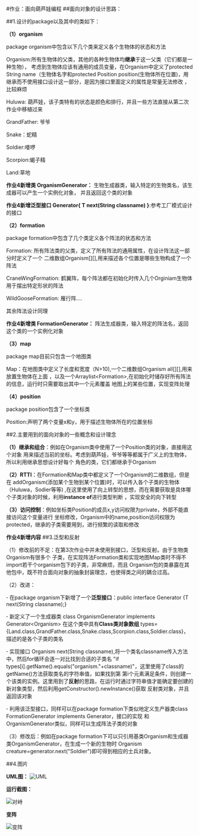 #作业：面向葫芦娃编程
##面向对象的设计思路：

##1.设计的package以及其中的类如下：

**（1）organism**

package organism中包含以下几个类来定义各个生物体的状态和方法

Organism:所有生物体的父类，其他的各种生物体均**继承**于这一父类（它们都是一种生物），
考虑到生物体应该有通用的成员变量，在Organism中定义了protected String name（生物体名字和protected
Position position(生物体所在位置)，用继承而不使用接口设计这一部分，是因为接口里面定义的属性是常量无法修改
，比较麻烦

Huluwa: 葫芦娃，该子类特有的状态是颜色和排行，并且一些方法直接从第二次作业中移植过来

GrandFather: 爷爷

Snake：蛇精

Soldier:喽啰

Scorpion:蝎子精

Land:草地

**作业4新增类 OrganismGenerator：** 生物生成器类，输入特定的生物类名，该生成器可以产生一个实例化对象，
并且返回这个类的对象

**作业4新增泛型接口 Generator<T>{ T next(String classname) }**:参考工厂模式设计的接口


**（2）formation**

package formation中包含了几个类定义各个阵法的状态和方法

Formation: 所有阵法类的父类，定义了所有阵法的通用属性，在设计阵法这一部分时定义了一个
二维数组Organism[][],用来描述各个位置是哪些生物构成了一个阵法

CraneWingFormation: 鹤翼阵，每个阵法都在初始化时传入几个Orginiam生物体用于摆出特定形状的阵法

WildGooseFormation: 雁行阵....

其余阵法设计同理

**作业4新增类 FormationGenerator：** 阵法生成器类，输入特定的阵法名，返回这个类的一个实例化对象


**（3）map**

package map目前只包含一个地图类

Map：在地图类中定义了长度和宽度（N>10),一个二维数组Organism all[][],用来放置生物体在上面
，以及一个Arraylist<Formation\>,在初始化时储存好所有阵法的信息，运行时只需要取出其中一个元素覆盖
地图上的某些位置，实现变阵处理


**（4）position**

package position包含了一个坐标类

Position:声明了两个变量x和y，用于描述生物体所在的位置坐标


##2.主要用到的面向对象的一些概念和设计理念

**（1）继承和组合**：例如在Organism类中使用了一个Position类的对象，直接用这个对象
用来描述当前的坐标。考虑到葫芦娃，爷爷等等都属于广义上的生物体，所以利用继承思想设计好每个
角色的类，它们都继承于Organism

**（2）RTTI**：在Formation和Map类中都定义了一个Organism的二维数组，但是在
addOrganism(添加某个生物到某个位置)时，可以传入各个子类的生物体（Huluwa，Sodier等等)
,在这里使用了向上转型的思想，而在需要获取是具体哪个子类对象的时候，利用**instance of**进行类型判断
，实现安全的向下转型

**（3）访问控制**：例如坐标类Position的成员x,y访问权限为private，外部不能直接访问这个变量进行
坐标修改，Organism中的name,position访问权限为protected，继承的子类需要用到，进行频繁的读取和修改


**作业4新增内容**
##3.泛型和反射

（1）修改前的不足：在第3次作业中并未使用到接口，泛型和反射。由于生物类Organism有很多个
子类，在实现阵法Formation类和实现地图Map类时不得不import若干个organism包下的子类，非常麻烦，而且
Organism包的类暴露在其他包中，既不符合面向对象的抽象封装理念，也使得类之间的耦合过高。

（2）改进：

**·** 在package organism下新增了一个**泛型接口**：public interface Generator<T> {T next(String classname);}

**·** 新定义了一个生成器类 class OrganismGenerator implements Generator\<Organism\> 在这个类中具有**Class类对象数组**
types={Land.class,GrandFather.class,Snake.class,Scorpion.class,Soldier.class}，描述的是各个子类的类名

**·** 实现接口 Organism next(String classname),将一个类名classname传入方法中，然后for循环会逐一对比找到合适的子类名
"if types[i].getName().equals("organism."+classname)"，这里使用了class的getName()方法获取类名的字符串值，如果找到第
第i个元素满足条件，则创建一个该类的实例。这里用到了**反射**的思路，在运行时通过字符串值才能确定要创建的新对象类型，然后利用getConstructor().newInstance()获取
反射类对象，并且返回该对象

**·** 利用该泛型接口，同样可以在package formation下类似地定义生产器类class FormationGenerator implements Generator<Formation>，接口的实现
和OrganismGenerator类似，同样可以生成阵法子类的对象

（3）修改后：例如在package formation下可以只引用基类Organism和生成器类OrganismGenerator，在生成一个新的生物时
Organism creature=generator.next("Soldier")即可得到相应的士兵对象。

##4.图片

**UML图：**
![UML](https://github.com/tigerwhhl/java-2019-homeworks/blob/master/3-OOPAdvanced/%E5%90%B4%E9%B8%BF%E7%A5%9C-171860677/img/uml.png)


**运行截图：**

![对峙](https://github.com/tigerwhhl/java-2019-homeworks/blob/master/3-OOPAdvanced/%E5%90%B4%E9%B8%BF%E7%A5%9C-171860677/img/1.png)


**变阵**


![变阵](https://github.com/tigerwhhl/java-2019-homeworks/blob/master/3-OOPAdvanced/%E5%90%B4%E9%B8%BF%E7%A5%9C-171860677/img/3.png)
